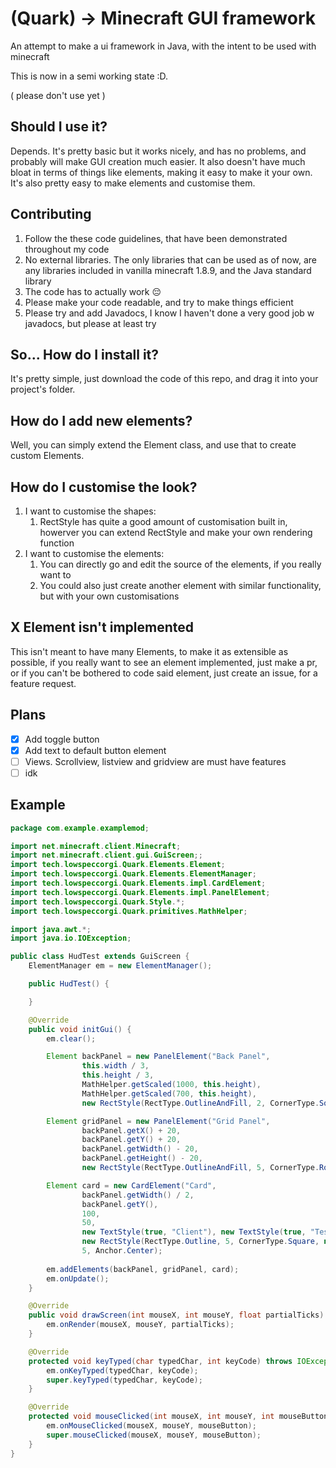 # (Quark) -> Minecraft GUI framework
An attempt to make a ui framework in Java, with the intent to be used with minecraft

This is now in a semi working state :D.

( please don't use yet )

## Should I use it?
Depends. It's pretty basic but it works nicely, and has no problems, and probably will make GUI creation much easier. It also doesn't have much bloat in terms of things like elements, making it easy to make it your own. It's also pretty easy to make elements and customise them.

## Contributing
1. Follow the these code guidelines, that have been demonstrated throughout my code
2. No external libraries. The only libraries that can be used as of now, are any libraries included in vanilla minecraft 1.8.9, and the Java standard library
3. The code has to actually work :pensive:
4. Please make your code readable, and try to make things efficient
5. Please try and add Javadocs, I know I haven't done a very good job w javadocs, but please at least try

## So... How do I install it?
It's pretty simple, just download the code of this repo, and drag it into your project's folder.

## How do I add new elements?
Well, you can simply extend the Element class, and use that to create custom Elements.

## How do I customise the look?
1. I want to customise the shapes:
    1. RectStyle has quite a good amount of customisation built in, howerver you can extend RectStyle and make your own rendering function
2. I want to customise the elements:
    1. You can directly go and edit the source of the elements, if you really want to
    2. You could also just create another element with similar functionality, but with your own customisations

## X Element isn't implemented
This isn't meant to have many Elements, to make it as extensible as possible, if you really want to see an element implemented, just make a pr, or if you can't be bothered to code said element, just create an issue, for a feature request.

## Plans
- [x] Add toggle button
- [x] Add text to default button element
- [ ] Views. Scrollview, listview and gridview are must have features
- [ ] idk

## Example
```java
package com.example.examplemod;

import net.minecraft.client.Minecraft;
import net.minecraft.client.gui.GuiScreen;;
import tech.lowspeccorgi.Quark.Elements.Element;
import tech.lowspeccorgi.Quark.Elements.ElementManager;
import tech.lowspeccorgi.Quark.Elements.impl.CardElement;
import tech.lowspeccorgi.Quark.Elements.impl.PanelElement;
import tech.lowspeccorgi.Quark.Style.*;
import tech.lowspeccorgi.Quark.primitives.MathHelper;

import java.awt.*;
import java.io.IOException;

public class HudTest extends GuiScreen {
    ElementManager em = new ElementManager();

    public HudTest() {

    }

    @Override
    public void initGui() {
        em.clear();

        Element backPanel = new PanelElement("Back Panel",
                this.width / 3,
                this.height / 3,
                MathHelper.getScaled(1000, this.height),
                MathHelper.getScaled(700, this.height),
                new RectStyle(RectType.OutlineAndFill, 2, CornerType.Square, new Color(20, 20, 20)));

        Element gridPanel = new PanelElement("Grid Panel",
                backPanel.getX() + 20,
                backPanel.getY() + 20,
                backPanel.getWidth() - 20,
                backPanel.getHeight() - 20,
                new RectStyle(RectType.OutlineAndFill, 5, CornerType.Rounded, new Color(70, 70, 70), new Color(100, 100, 100)));

        Element card = new CardElement("Card",
                backPanel.getWidth() / 2,
                backPanel.getY(),
                100,
                50,
                new TextStyle(true, "Client"), new TextStyle(true, "Test"),
                new RectStyle(RectType.Outline, 5, CornerType.Square, new Color(100, 100, 100)),
                5, Anchor.Center);
        
        em.addElements(backPanel, gridPanel, card);
        em.onUpdate();
    }

    @Override
    public void drawScreen(int mouseX, int mouseY, float partialTicks) {
        em.onRender(mouseX, mouseY, partialTicks);
    }

    @Override
    protected void keyTyped(char typedChar, int keyCode) throws IOException {
        em.onKeyTyped(typedChar, keyCode);
        super.keyTyped(typedChar, keyCode);
    }

    @Override
    protected void mouseClicked(int mouseX, int mouseY, int mouseButton) throws IOException {
        em.onMouseClicked(mouseX, mouseY, mouseButton);
        super.mouseClicked(mouseX, mouseY, mouseButton);
    }
}
```
